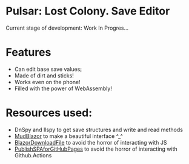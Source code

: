 # Pulsar: Lost Colony. Save Editor
Current stage of development: Work In Progres...
# Features
- Can edit base save values¡
- Made of dirt and sticks!
- Works even on the phone!
- Filled with the power of WebAssembly!
# Resources used:
- DnSpy and Ilspy to get save structures and write and read methods
- [MudBlazor](https://www.mudblazor.com/) to make a beautiful interface ^_^
- [BlazorDownloadFile](https://github.com/arivera12/BlazorDownloadFile) to avoid the horror of interacting with JS
- [PublishSPAforGitHubPages](https://github.com/jsakamoto/PublishSPAforGitHubPages.Build) to avoid the horror of interacting with Github.Actions
